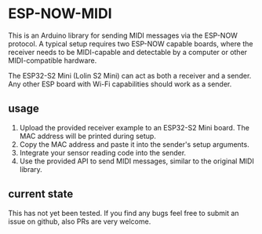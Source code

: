 # ESP-NOW-MIDI

This is an Arduino library for sending MIDI messages via the ESP-NOW protocol.
A typical setup requires two ESP-NOW capable boards, where the receiver needs to be MIDI-capable and detectable by a computer or other MIDI-compatible hardware.

The ESP32-S2 Mini (Lolin S2 Mini) can act as both a receiver and a sender.
Any other ESP board with Wi-Fi capabilities should work as a sender.


## usage

1. Upload the provided receiver example to an ESP32-S2 Mini board. The MAC address will be printed during setup.
1. Copy the MAC address and paste it into the sender's setup arguments.
1. Integrate your sensor reading code into the sender.
1. Use the provided API to send MIDI messages, similar to the original MIDI library.

## current state
This has not yet been tested.
If you find any bugs feel free to submit an issue on github, also PRs are very welcome.